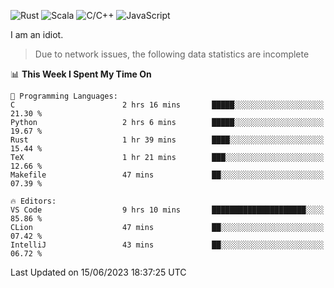 ![Rust](https://img.shields.io/badge/Rust-000000?style=flat-square&logo=rust&logoColor=white)
![Scala](https://img.shields.io/badge/Scala-DC322F?style=flat-square&logo=Scala)
![C/C++](https://img.shields.io/badge/C++-00599c?style=flat-square&logo=C%2B%2B)
![JavaScript](https://img.shields.io/badge/JavaScript-323330?style=flat-square&logo=javascript&logoColor=F7DF1E)

I am an idiot.

> Due to network issues, the following data statistics are incomplete

<!--START_SECTION:waka-->
📊 **This Week I Spent My Time On** 

```text
💬 Programming Languages: 
C                        2 hrs 16 mins       █████░░░░░░░░░░░░░░░░░░░░   21.30 % 
Python                   2 hrs 6 mins        █████░░░░░░░░░░░░░░░░░░░░   19.67 % 
Rust                     1 hr 39 mins        ████░░░░░░░░░░░░░░░░░░░░░   15.44 % 
TeX                      1 hr 21 mins        ███░░░░░░░░░░░░░░░░░░░░░░   12.66 % 
Makefile                 47 mins             ██░░░░░░░░░░░░░░░░░░░░░░░   07.39 % 

🔥 Editors: 
VS Code                  9 hrs 10 mins       █████████████████████░░░░   85.86 % 
CLion                    47 mins             ██░░░░░░░░░░░░░░░░░░░░░░░   07.42 % 
IntelliJ                 43 mins             ██░░░░░░░░░░░░░░░░░░░░░░░   06.72 % 
```


 Last Updated on 15/06/2023 18:37:25 UTC
<!--END_SECTION:waka-->
